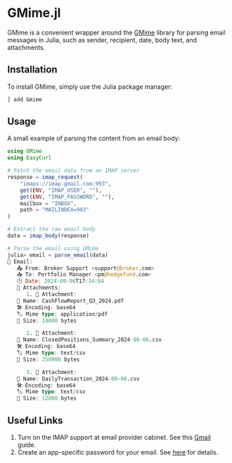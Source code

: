 # GMime.jl

GMime is a convenient wrapper around the [GMime](https://github.com/jstedfast/gmime) library for parsing email messages in Julia, such as sender, recipient, date, body text, and attachments.​

## Installation

To install GMime, simply use the Julia package manager:

```julia
] add Gmime
```

## Usage

A small example of parsing the content from an email body:

```julia
using GMime
using EasyCurl

# Fetch the email data from an IMAP server
response = imap_request(
    "imaps://imap.gmail.com:993",
    get(ENV, "IMAP_USER", ""),
    get(ENV, "IMAP_PASSWORD", ""),
    mailbox = "INBOX",
    path = "MAILINDEX=993"
)

# Extract the raw email body
data = imap_body(response)

# Parse the email using GMime
julia> email = parse_email(data)
📧 Email:
   📤 From: Broker Support <support@broker.com>
   📥 To: Portfolio Manager <pm@hedgefund.com>
   🕒 Date: 2024-08-06T17:34:04
   📎 Attachments:
      1. 📎 Attachment:
   📄 Name: CashFlowReport_Q3_2024.pdf
   🛠️ Encoding: base64
   🏷 Mime type: application/pdf
   📏 Size: 18000 bytes

      2. 📎 Attachment:
   📄 Name: ClosedPositions_Summary_2024-08-06.csv
   🛠️ Encoding: base64
   🏷 Mime type: text/csv
   📏 Size: 250000 bytes

      3. 📎 Attachment:
   📄 Name: DailyTransaction_2024-08-06.csv
   🛠️ Encoding: base64
   🏷 Mime type: text/csv
   📏 Size: 12800 bytes
```

## Useful Links
1. Turn on the IMAP support at email provider cabinet. See this [Gmail](https://support.getmailbird.com/hc/en-us/articles/220106527-Enabling-IMAP-for-Gmail) guide.
2. Create an app-specific password for your email. See [here](https://support.google.com/accounts/answer/185833?hl=en) for details.
